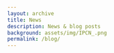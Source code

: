 ```yaml
---
layout: archive
title: News
description: News & blog posts
background: assets/img/IPCN_.png
permalink: /blog/
---
```


<!-- Content here would shop up above your list of posts -->

